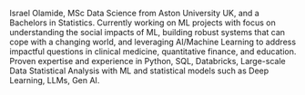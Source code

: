 Israel Olamide, MSc Data Science from Aston University UK, and a Bachelors in Statistics. Currently working on ML projects with focus on understanding the social impacts of ML, building robust systems that can cope with a changing world, and leveraging AI/Machine Learning to address impactful questions in clinical medicine, quantitative finance, and education. Proven expertise and experience in Python, SQL, Databricks, Large-scale Data Statistical Analysis with ML and statistical models such as Deep Learning, LLMs, Gen AI.

<!--
**olamideokunnugaDS/olamideokunnugaDS** is a ✨ _special_ ✨ repository because its `README.md` (this file) appears on your GitHub profile.

Here are some ideas to get you started:

- 🔭 I’m currently working on ...
- 🌱 I’m currently learning ...
- 👯 I’m looking to collaborate on ...
- 🤔 I’m looking for help with ...
- 💬 Ask me about ...
- 📫 How to reach me: ...
- 😄 Pronouns: ...
- ⚡ Fun fact: ...
-->
